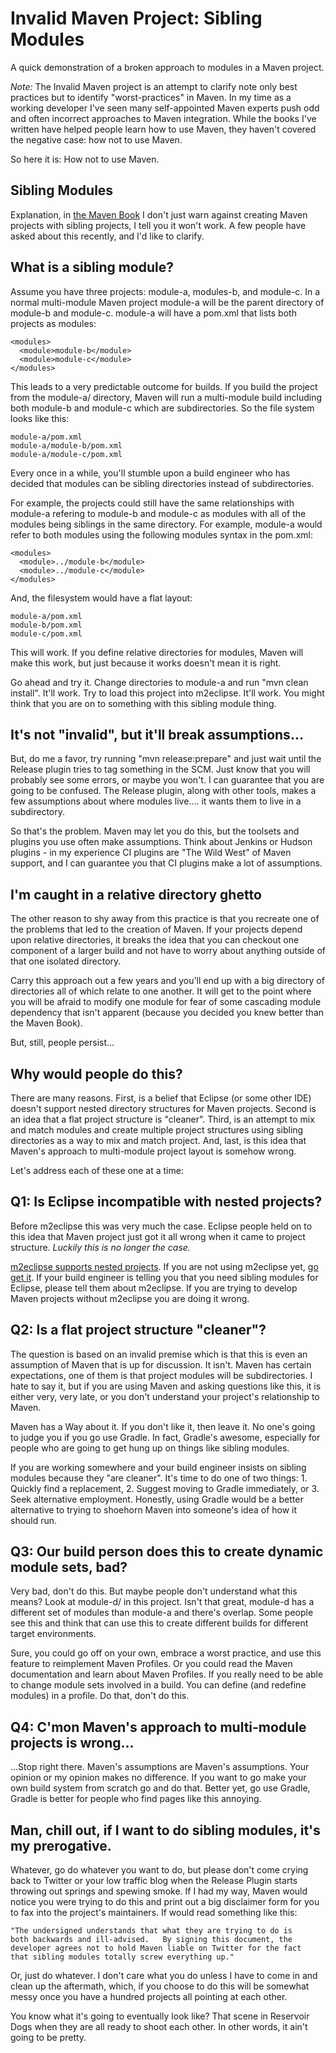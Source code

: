 Invalid Maven Project: Sibling Modules
========================

A quick demonstration of a broken approach to modules in a Maven
project.   
 
*Note:* The Invalid Maven project is an attempt to clarify note only best
practices but to identify "worst-practices" in Maven.   In my time as
a working developer I've seen many self-appointed Maven experts push
odd and often incorrect approaches to Maven integration.   While the
books I've written have helped people learn how to use Maven, they
haven't covered the negative case: how not to use Maven.

So here it is: How not to use Maven.

Sibling Modules
------------

Explanation, in [the Maven Book](http://bit.ly/Jf3HaO) I don't just
warn against creating Maven projects with sibling projects, I tell you
it won't work.   A few people have asked about this recently, and I'd
like to clarify.

What is a sibling module?
--------------------

Assume you have three projects: module-a, modules-b, and module-c.
In a normal multi-module Maven project module-a will be the parent
directory of module-b and module-c.   module-a will have a pom.xml
that lists both projects as modules:

    <modules>
      <module>module-b</module>
      <module>module-c</module>
    </modules>
    
This leads to a very predictable outcome for builds.  If you build the
project from the module-a/ directory, Maven will run a multi-module
build including both module-b and module-c which are subdirectories.
So the file system looks like this:

    module-a/pom.xml
    module-a/module-b/pom.xml
    module-a/module-c/pom.xml   

Every once in a while, you'll stumble upon a build engineer who has
decided that modules can be sibling directories instead of
subdirectories.   

For example, the projects could still have the same relationships with
module-a refering to module-b and module-c as modules with all of the
modules being siblings in the same directory.  For example, module-a
would refer to both modules using the following modules syntax in the
pom.xml:

    <modules>
      <module>../module-b</module>
      <module>../module-c</module>
    </modules>

And, the filesystem would have a flat layout:

    module-a/pom.xml
    module-b/pom.xml
    module-c/pom.xml   

This will work.  If you define relative directories for modules, Maven
will make this work, but just because it works doesn't mean it is
right.

Go ahead and try it.  Change directories to module-a and run "mvn
clean install".    It'll work.  Try to load this project into m2eclipse.
It'll work.   You might think that you are on to something with this
sibling module thing.

It's not "invalid", but it'll break assumptions...
-------------------------------------

But, do me a favor, try running "mvn release:prepare" and just wait
until the Release plugin tries to tag something in the SCM.   Just
know that you will probably see some errors, or maybe you won't.  I
can guarantee that you are going to be confused.   The Release plugin,
along with other tools, makes a few assumptions about where modules
live.... it wants them to live in a subdirectory.

So that's the problem.  Maven may let you do this, but the toolsets
and plugins you use often make assumptions.   Think about Jenkins or
Hudson plugins - in my experience CI plugins are "The Wild West" of
Maven support, and I can guarantee you that CI plugins make a lot of
assumptions.

I'm caught in a relative directory ghetto
-------------------------------

The other reason to shy away from this practice is that you recreate
one of the problems that led to the creation of Maven.   If your
projects depend upon relative directories, it breaks the idea that you
can checkout one component of a larger build and not have to worry
about anything outside of that one isolated directory. 

Carry this approach out a few years and you'll end up with a big
directory of directories all of which relate to one another.  It will
get to the point where you will be afraid to modify one module for
fear of some cascading module dependency that isn't apparent (because
you decided you knew better than the Maven Book).

But, still, people persist...

Why would people do this?
----------------------

There are many reasons.  First, is a belief that Eclipse (or some
other IDE) doesn't support nested directory structures for Maven
projects.  Second is an idea that a flat project structure is
"cleaner".  Third, is an attempt to mix and match modules and create
multiple project structures using sibling directories as a way to mix
and match project.  And, last, is this idea that Maven's approach to
multi-module project layout is somehow wrong.

Let's address each of these one at a time:

Q1: Is Eclipse incompatible with nested projects?
----------------------------------------

Before m2eclipse this was very much the case.   Eclipse people held on
to this idea that Maven project just got it all wrong when it came to
project structure.     *Luckily this is no longer the case.*

[m2eclipse supports nested projects](http://bit.ly/IXkkpm).   If you
are not using m2eclipse yet, [go get it](http://bit.ly/IXkkpm).    If
your build engineer is telling you that you need sibling modules for
Eclipse, please tell them about m2eclipse.    If you are trying to
develop Maven projects without m2eclipse you are doing it wrong.

Q2: Is a flat project structure "cleaner"?
--------------------------------

The question is based on an invalid premise which is that this is even
an assumption of Maven that is up for discussion.   It isn't.   Maven
has certain expectations, one of them is that project modules will be
subdirectories.     I hate to say it, but if you are using Maven and
asking questions like this, it is either very, very late, or you don't
understand your project's relationship to Maven.

Maven has a Way about it.  If you don't like it, then leave it.  No
one's going to judge you if you go use Gradle.   In fact, Gradle's
awesome, especially for people who are going to get hung up on things
like sibling modules.

If you are working somewhere and your build engineer insists on
sibling modules because they "are cleaner".   It's time to do one of
two things:  1. Quickly find a replacement, 2. Suggest moving to
Gradle immediately, or 3. Seek alternative employment.   Honestly,
using Gradle would be a better alternative to trying to shoehorn Maven
into someone's idea of how it should run.

Q3: Our build person does this to create dynamic module sets, bad?
-----------------------------------------------------

Very bad, don't do this.     But maybe people don't understand what
this means?    Look at module-d/ in this project.  Isn't that great,
module-d has a different set of modules than module-a and there's
overlap.   Some people see this and think that can use this to create
different builds for different target environments.

Sure, you could go off on your own, embrace a worst practice, and use
this feature to reimplement Maven Profiles.  Or you could read the
Maven documentation and learn about Maven Profiles.  If you really
need to be able to change module sets involved in a build.  You can
define (and redefine modules) in a profile.    Do that, don't do this.

Q4: C'mon Maven's approach to multi-module projects is wrong...
------------------------------------------------------

...Stop right there.  Maven's assumptions are Maven's assumptions.
Your opinion or my opinion makes no difference.   If you want to go
make your own build system from scratch go and do that.    Better yet,
go use Gradle, Gradle is better for people who find pages like this
annoying. 

Man, chill out, if I want to do sibling modules, it's my prerogative.
----------------------------------------------------

Whatever, go do whatever you want to do, but please don't come crying
back to Twitter or your low traffic blog when the Release Plugin
starts throwing out springs and spewing smoke.    If I had my way,
Maven would notice you were trying to do this and print out a big
disclaimer form for you to fax into the project's maintainers.  If
would read something like this:

    "The undersigned understands that what they are trying to do is
    both backwards and ill-advised.   By signing this document, the
    developer agrees not to hold Maven liable on Twitter for the fact
    that sibling modules totally screw everything up."
    
Or, just do whatever.  I don't care what you do unless I have to come
in and clean up the aftermath, which, if you choose to do this will be
somewhat messy once you have a hundred projects all pointing at each
other.

You know what it's going to eventually look like?   That scene in
Reservoir Dogs when they are all ready to shoot each other.   In other
words, it ain't going to be pretty.

